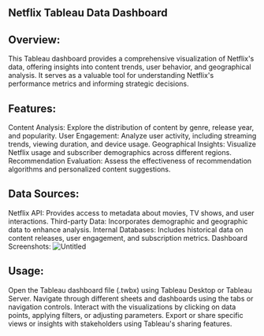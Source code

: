 ## Netflix Tableau Data Dashboard
## Overview:
This Tableau dashboard provides a comprehensive visualization of Netflix's data, offering insights into content trends, user behavior, and geographical analysis. It serves as a valuable tool for understanding Netflix's performance metrics and informing strategic decisions.

## Features:
Content Analysis: Explore the distribution of content by genre, release year, and popularity.
User Engagement: Analyze user activity, including streaming trends, viewing duration, and device usage.
Geographical Insights: Visualize Netflix usage and subscriber demographics across different regions.
Recommendation Evaluation: Assess the effectiveness of recommendation algorithms and personalized content suggestions.
## Data Sources:
Netflix API: Provides access to metadata about movies, TV shows, and user interactions.
Third-party Data: Incorporates demographic and geographic data to enhance analysis.
Internal Databases: Includes historical data on content releases, user engagement, and subscription metrics.
Dashboard Screenshots:
![Untitled](https://github.com/anujthakur5592/Dashborad/assets/166769513/abca8d3c-e556-4004-bcd1-aebe5fdf6ea5)


## Usage:
Open the Tableau dashboard file (.twbx) using Tableau Desktop or Tableau Server.
Navigate through different sheets and dashboards using the tabs or navigation controls.
Interact with the visualizations by clicking on data points, applying filters, or adjusting parameters.
Export or share specific views or insights with stakeholders using Tableau's sharing features.
